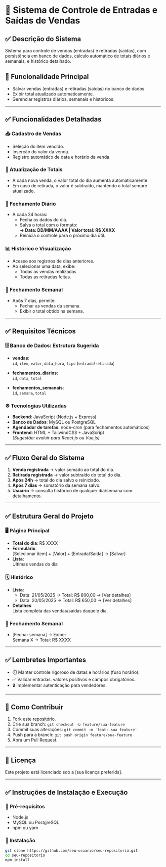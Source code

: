 # 🛒 Sistema de Controle de Entradas e Saídas de Vendas

## ✅ Descrição do Sistema

Sistema para controle de vendas (entradas) e retiradas (saídas), com persistência em banco de dados, cálculo automático de totais diários e semanais, e histórico detalhado.

## 🎯 Funcionalidade Principal

- Salvar vendas (entradas) e retiradas (saídas) no banco de dados.
- Exibir total atualizado automaticamente.
- Gerenciar registros diários, semanais e históricos.

---

## ✅ Funcionalidades Detalhadas

### 📥 Cadastro de Vendas
- Seleção do item vendido.
- Inserção do valor da venda.
- Registro automático de data e horário da venda.

### 🔄 Atualização de Totais
- A cada nova venda, o valor total do dia aumenta automaticamente.
- Em caso de retirada, o valor é subtraído, mantendo o total sempre atualizado.

### 📅 Fechamento Diário
- A cada 24 horas:
  - Fecha os dados do dia.
  - Salva o total com o formato:  
    **→ Data: DD/MM/AAAA | Valor total: R$ XXXX**
  - Reinicia o controle para o próximo dia útil.

### 📊 Histórico e Visualização
- Acesso aos registros de dias anteriores.
- Ao selecionar uma data, exibe:
  - Todas as vendas realizadas.
  - Todas as retiradas feitas.

### 📆 Fechamento Semanal
- Após 7 dias, permite:
  - Fechar as vendas da semana.
  - Exibir o total obtido na semana.

---

## ✅ Requisitos Técnicos

### 🗄️ Banco de Dados: Estrutura Sugerida
- **vendas**:  
  `id`, `item`, `valor`, `data_hora`, `tipo` (`entrada`/`retirada`)

- **fechamentos_diarios**:  
  `id`, `data`, `total`

- **fechamentos_semanais**:  
  `id`, `semana`, `total`

### ⚙️ Tecnologias Utilizadas
- **Backend**: JavaScript (Node.js + Express)
- **Banco de Dados**: MySQL ou PostgreSQL
- **Agendador de tarefas**: node-cron (para fechamentos automáticos)
- **Frontend**: HTML + TailwindCSS + JavaScript  
  *(Sugestão: evoluir para React.js ou Vue.js)*

---

## ✅ Fluxo Geral do Sistema

1. **Venda registrada** → valor somado ao total do dia.
2. **Retirada registrada** → valor subtraído do total do dia.
3. **Após 24h** → total do dia salvo e reiniciado.
4. **Após 7 dias** → somatório da semana salvo.
5. **Usuário** → consulta histórico de qualquer dia/semana com detalhamento.

---

## ✅ Estrutura Geral do Projeto

### 🖥️ Página Principal
- **Total do dia**: R$ XXXX
- **Formulário**:  
  [Selecionar item] + [Valor] + [Entrada/Saída] → [Salvar]
- **Lista**:  
  Últimas vendas do dia

### 🗓️ Histórico
- **Lista**:
  - Data: 21/05/2025 → Total: R$ 800,00 → [Ver detalhes]
  - Data: 20/05/2025 → Total: R$ 650,00 → [Ver detalhes]
- **Detalhes**:  
  Lista completa das vendas/saídas daquele dia.

### 📑 Fechamento Semanal
- [Fechar semana] → Exibe:  
  Semana X → Total: R$ XXXX

---

## ✅ Lembretes Importantes

- ⏱️ Manter controle rigoroso de datas e horários (fuso horário).
- ✅ Validar entradas: valores positivos e campos obrigatórios.
- 🔒 Implementar autenticação para vendedores.

---

## 🚀 Como Contribuir
1. Fork este repositório.
2. Crie sua branch: `git checkout -b feature/sua-feature`
3. Commit suas alterações: `git commit -m 'feat: sua feature'`
4. Push para a branch: `git push origin feature/sua-feature`
5. Abra um Pull Request.

---

## 📄 Licença
Este projeto está licenciado sob a [sua licença preferida].

---

## ✅ Instruções de Instalação e Execução

### 🔧 Pré-requisitos
- Node.js
- MySQL ou PostgreSQL
- npm ou yarn

### 🚀 Instalação

```bash
git clone https://github.com/seu-usuario/seu-repositorio.git
cd seu-repositorio
npm install
